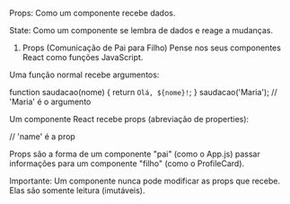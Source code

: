 Props: Como um componente recebe dados.

State: Como um componente se lembra de dados e reage a mudanças.

1. Props (Comunicação de Pai para Filho)
Pense nos seus componentes React como funções JavaScript.

Uma função normal recebe argumentos:

function saudacao(nome) {
  return `Olá, ${nome}!`;
}
saudacao('Maria'); // 'Maria' é o argumento

Um componente React recebe props (abreviação de properties):

<ProfileCard name="Maria" /> // 'name' é a prop

Props são a forma de um componente "pai" (como o App.js) passar informações para um componente "filho" (como o ProfileCard).

Importante: Um componente nunca pode modificar as props que recebe. Elas são somente leitura (imutáveis).